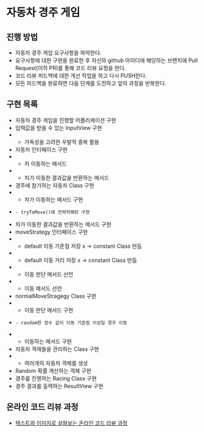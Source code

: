 # 자동차 경주 게임
## 진행 방법
* 자동차 경주 게임 요구사항을 파악한다.
* 요구사항에 대한 구현을 완료한 후 자신의 github 아이디에 해당하는 브랜치에 Pull Request(이하 PR)를 통해 코드 리뷰 요청을 한다.
* 코드 리뷰 피드백에 대한 개선 작업을 하고 다시 PUSH한다.
* 모든 피드백을 완료하면 다음 단계를 도전하고 앞의 과정을 반복한다.

## 구현 목록
* 자동차 경주 게임을 진행할 어플리케이션 구현
* 입력값을 받을 수 있는 InputView 구현
*   - 가독성을 고려한 우발적 중복 활용
* 자동차 인터페이스 구현
*   - 차 이동하는 메서드
*   - 차가 이동한 결과값을 반환하는 메서드
* 경주에 참가하는 자동차 Class 구현
*   - 차가 이동하는 메서드 구현
*     - tryToMove()에 전략적패턴 구현
*   차가 이동한 결과값을 반환하는 메서드 구현
* moveStrategy 인터페이스 구현
*   - default 이동 기준점 저장 x -> constant Class 만듬
*   - default 이동 거리 저장 x -> constant Class 만듬
*   - 이동 판단 메서드 선언
*   - 이동 메서드 선언
* normalMoveStragegy Class 구현
*   - 이동 판단 메서드 구현
*     - random한 정수 값이 이동 기준점 이상일 경우 이동
*   - 이동하는 메서드 구현
* 자동차 객체들을 관리하는 Class 구현
*   - 여러개의 자동차 객체를 생성
* Random 확률 계산하는 객체 구현
* 경주를 진행하는 Racing Class 구현
* 경주 결과를 출력하는 ResultView 구현

## 온라인 코드 리뷰 과정
* [텍스트와 이미지로 살펴보는 온라인 코드 리뷰 과정](https://github.com/next-step/nextstep-docs/tree/master/codereview)
